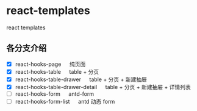 # react-templates
react templates

## 各分支介绍

- [x] react-hooks-page    &emsp;  纯页面
- [x] react-hooks-table   &emsp;    table + 分页
- [x] react-hooks-table-drawer    &emsp;    table + 分页 + 新建抽屉
- [x] react-hooks-table-drawer-detail     &emsp;    table + 分页 + 新建抽屉 + 详情列表
- [ ] react-hooks-form    &emsp;    antd-form
- [ ] react-hooks-form-list   &emsp;    antd 动态 form
